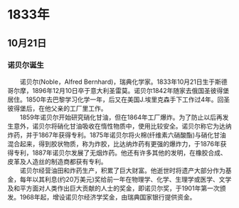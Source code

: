 # 1833年
## 10月21日
### 诺贝尔诞生
　　诺贝尔(Noble，Alfred Bernhard)，瑞典化学家。1833年10月21日生于斯德哥尔摩，1896年12月10日卒于意大利圣雷莫。诺贝尔1842年随家去俄国圣彼得堡居住。1850年去巴黎学习化学一年，后又在美国J.埃里克森手下工作过4年。回圣彼得堡后，在他父亲的工厂里工作。<br>　　1859年诺贝尔开始研究硝化甘油，但在1864年工厂爆炸。为了防止以后再发生意外，诺贝尔将硝化甘油吸收在惰性物质中，使用比较安全。诺贝尔称它为达纳炸药，并于1867年获得专利。1875年诺贝尔将火棉(纤维素六硝酸酯)与硝化甘油混合起来，得到胶状物质，称为炸胶，比达纳炸药有更强的爆炸力，于1876年获得专利，1887年诺贝尔发展了无烟炸药。他还有许多其他的发明，在橡胶合成、皮革及人造丝的制造商都获有专利。<br>　　诺贝尔经营油田和炸药生产，积累了巨大财富。他逝世时将遗产大部分作为基金，每年以其利息(约20万美元)奖给前一年在物理学、化学、生理学或医学、文学及和平方面对人类作出巨大贡献的人士的奖金，即诺贝尔奖，于1901年第一次颁发。1968年起，增设诺贝尔经济学奖金，由瑞典国家银行提供资金。
<comment/>